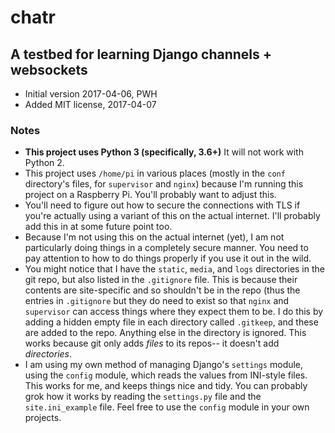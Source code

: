 # chatr

## A testbed for learning Django channels + websockets

* Initial version 2017-04-06, PWH
* Added MIT license, 2017-04-07

### Notes

* **This project uses Python 3 (specifically, 3.6+)** It will not
work with Python 2.
* This project uses `/home/pi` in various places (mostly in the `conf`
directory's files, for `supervisor` and `nginx`) because I'm running
this project on a Raspberry Pi.  You'll probably want to adjust this.
* You'll need to figure out how to secure the connections with TLS
if you're actually using a variant of this on the actual internet. I'll
probably add this in at some future point too.
* Because I'm not using this on the actual internet (yet), I am not
particularly doing things in a completely secure manner.  You need to
pay attention to how to do things properly if you use it out in the wild.
* You might notice that I have the `static`, `media`, and `logs`
directories in the git repo, but also listed in the `.gitignore` file.
This is because their contents are site-specific and so shouldn't be
in the repo (thus the entries in `.gitignore` but they do need to exist
so that `nginx` and `supervisor` can access things where they expect them
to be. I do this by adding a hidden empty file in each directory called
`.gitkeep`, and these are added to the repo.  Anything else in the directory
is ignored.  This works because git only adds *files* to its repos--
it doesn't add *directories*.
* I am using my own method of managing Django's `settings` module, using
the `config` module, which reads the values from INI-style files.  This
works for me, and keeps things nice and tidy.  You can probably grok how
it works by reading the `settings.py` file and the `site.ini_example` file.
Feel free to use the `config` module in your own projects.

